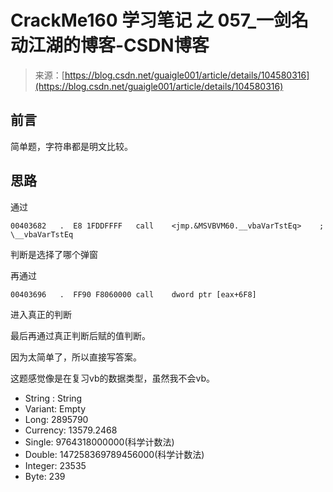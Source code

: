 <!--yml
category: crackme160
date: 2022-04-27 18:15:53
-->

# CrackMe160 学习笔记 之 057_一剑名动江湖的博客-CSDN博客

> 来源：[https://blog.csdn.net/guaigle001/article/details/104580316](https://blog.csdn.net/guaigle001/article/details/104580316)

## 前言

简单题，字符串都是明文比较。

## 思路

通过

```
00403682   .  E8 1FDDFFFF   call    <jmp.&MSVBVM60.__vbaVarTstEq>    ; \__vbaVarTstEq 
```

判断是选择了哪个弹窗

再通过

```
00403696   .  FF90 F8060000 call    dword ptr [eax+6F8] 
```

进入真正的判断

最后再通过真正判断后赋的值判断。

因为太简单了，所以直接写答案。

这题感觉像是在复习vb的数据类型，虽然我不会vb。

*   String : String
*   Variant: Empty
*   Long: 2895790
*   Currency: 13579.2468
*   Single: 9764318000000(科学计数法)
*   Double: 147258369789456000(科学计数法)
*   Integer: 23535
*   Byte: 239